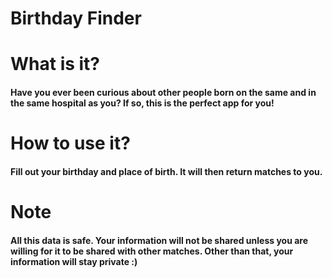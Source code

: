 # Birthday Finder

# What is it?
#### Have you ever been curious about other people born on the same and in the same hospital as you? If so, this is the perfect app for you! 

# How to use it?
#### Fill out your birthday and place of birth. It will then return matches to you. 

# Note 
#### All this data is safe. Your information will not be shared unless you are willing for it to be shared with other matches. Other than that, your information will stay private :)
